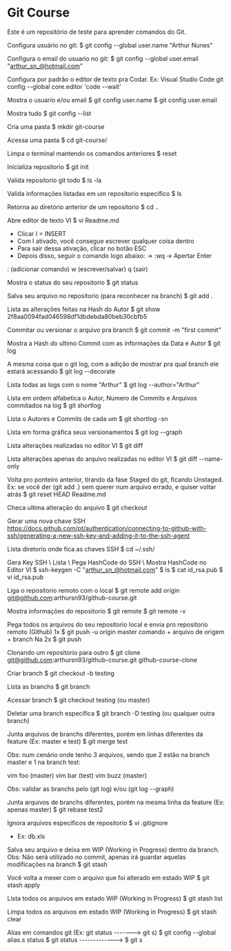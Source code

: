# Git Course

Este é um repositório de teste para aprender comandos do Git.

Configura usuário no git:
$ git config --global user.name "Arthur Nunes"

Configura o email do usuario no git:
$ git config --global user.email "arthur_sn_@hotmail.com"

Configura por padrão o editor de texto pra Codar. Ex: Visual Studio Code
git config --global core.editor 'code --wait'

Mostra o usuario e/ou email
$ git config user.name
$ git config user.email

Mostra tudo
$ git config --list

Cria uma pasta
$ mkdir git-course

Acessa uma pasta
$ cd git-course/

Limpa o terminal mantendo os comandos anteriores
$ reset

Inicializa repositorio
$ git init

Valida repositorio git todo
$ ls -la

Valida informações listadas em um repositorio específico
$ ls

Retorna ao diretório anterior de um repositorio
$ cd ..

Abre editor de texto VI
$ vi Readme.md
- Clicar I = INSERT
- Com I ativado, você consegue escrever qualquer coisa dentro
- Para sair dessa ativação, clicar no botão ESC
- Depois disso, seguir o comando logo abaixo:
->	 :wq       -> Apertar Enter

: (adicionar comando)
w (escrever/salvar)
q (sair)

Mostra o status do seu repositorio
$ git status

Salva seu arquivo no repositorio (para reconhecer na branch)
$ git add .

Lista as alterações feitas na Hash do Autor
$ git show 2f8aa0094fad046598df1dbdebda80beb30cbfb5

Commitar ou versionar o arquivo pra branch
$ git commit -m "first commit"

Mostra a Hash do ultimo Commit com as informações da Data e Autor
$ git log

A mesma coisa que o git log, com a adição de mostrar pra qual branch ele estará acessando
$ git log --decorate

Lista todas as logs com o nome "Arthur"
$ git log --author="Arthur"

Lista em ordem alfabetica o Autor, Numero de Commits e Arquivos commitados na log
$ git shortlog

Lista o Autores e Commits de cada um
$ git shortlog -sn

Lista em forma gráfica seus versionamentos
$ git log --graph

Lista alterações realizadas no editor VI
$ git diff

Lista alterações apenas do arquivo realizadas no editor VI
$ git diff --name-only

Volta pro ponteiro anterior, tirando da fase Staged do git, ficando Unstaged.
Ex: se você der (git add .) sem querer num arquivo errado, e quiser voltar atrás
$ git reset HEAD Readme.md

Checa ultima alteração do arquivo
$ git checkout

Gerar uma nova chave SSH
https://docs.github.com/pt/authentication/connecting-to-github-with-ssh/generating-a-new-ssh-key-and-adding-it-to-the-ssh-agent

Lista diretorio onde fica as chaves SSH
$ cd ~/.ssh/

Gera Key SSH \ Lista \ Pega HashCode do SSH \ Mostra HashCode no Editor VI
$ ssh-keygen -C "arthur_sn_@hotmail.com"
$ ls
$ cat id_rsa.pub
$ vi id_rsa.pub

Liga o repositorio remoto com o local
$ git remote add origin git@github.com:arthursn93/github-course.git

Mostra informações do repositorio
$ git remote
$ git remote -v

Pega todos os arquivos do seu repositorio local e envia pro repositorio remoto (Github) 1x
$ git push -u origin master
  comando + arquivo de origem + branch
Na 2x
$ git push


Clonando um repositorio para outro
$ git clone git@github.com:arthursn93/github-course.git github-course-clone

Criar branch
$ git checkout -b testing

Lista as branchs
$ git branch

Acessar branch
$ git checkout testing (ou master)

Deletar uma branch específica
$ git branch -D testing (ou qualquer outra branch)

Junta arquivos de branchs diferentes, porém em linhas diferentes da feature (Ex: master e test)
$ git merge test

Obs: num cenário onde tenho 3 arquivos, sendo que 2 estão na branch master e 1 na branch test:

vim foo  (master)
vim bar  (test)
vim buzz (master)

Obs: validar as branchs pelo (git log) e/ou (git log --graph)

Junta arquivos de branchs diferentes, porém na mesma linha da feature (Ex: apenas master)
$ git rebase test2

Ignora arquivos específicos de repositorio
$ vi .gitignore
- Ex: db.xls

Salva seu arquivo e deixa em WIP (Working in Progress) dentro da branch.
Obs: Não será utilizado no commit, apenas irá guardar aquelas modificações na branch
$ git stash

Você volta a mexer com o arquivo que foi alterado em estado WIP
$ git stash apply

Lista todos os arquivos em estado WIP (Working in Progress)
$ git stash list

Limpa todos os arquivos em estado WIP (Working in Progress)
$ git stash clear

Alias em comandos git (Ex: git status -------> git s)
$ git config --global alias.s status
$ git status -------------> $ git s
